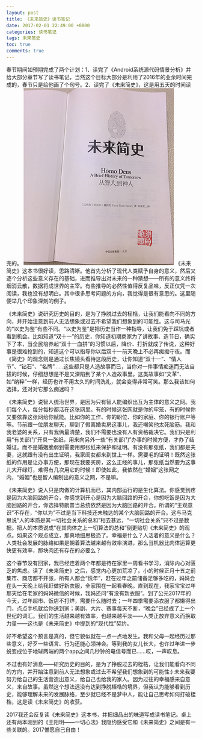 ```yaml
---
layout: post
title: 《未来简史》读书笔记
date: 2017-02-01 22:49:00 +0800
categories: 读书笔记
tags: 未来简史
toc: true
comments: true
---
```

春节期间如预期完成了两个计划：1、读完了《Android系统源代码情景分析》并给大部分章节写了读书笔记，当然这个目标大部分是利用了2016年的业余时间完成的，春节只是给他画了个句号。2、读完了《未来简史》，这是用五天的时间读完的。<!-- more -->
![未来简史](0201HomoDeus1/img1.png)
《未来简史》这本书很好读，思路清晰。他首先分析了现代人类赋予自身的意义，然后又逐个分析这些意义存在的基础，进而推导出对未来的一种猜想——所有的意义终将烟消云散，数据将成世界的主宰。有些推导的必然性值得反复品味，反正仅凭一次阅读，我也没有想明白。其中很多思考问题的方向，我觉得是很有意思的。这里随便举几个印象深刻的例子。

《未来简史》说研究历史的目的，是为了挣脱过去的桎梏，让我们能看向不同的方向，并开始注意到前人无法想象或过去不希望我们想象到的可能性。这与司马光的“以史为鉴”有些不同。“以史为鉴”是把历史当作一种指导，让我们免于踩坑或者看到机会。比如知道“双十一”的历史，你知道初期商家为了讲故事、造节日，确实下了本，当全民培养起“双十一血拼”的习惯以后，降价、打折就成了传说，这种好事是很难抢到的，知道这个可以指导你以后双十一前天晚上不必再痴痴守夜。而《简史》的观念则是通过长焦镜头看待这段历史，让你知道“双十一”、“情人节”、“钻石”、“名牌”……这些都只是人造故事而已，当你对一件事情痴迷而无法自拔的时候，仔细想想是不是又深陷到了某个人造故事里。这类故事如“文革”、如“纳粹”一样，经历也许不用太久的时间洗礼，就会变得非常可笑。那么我该如何选择，还对对它那么痴迷吗？

《未来简史》说智人统治世界，是因为只有智人能编织出互为主体的意义之网。我们每个人，每分每秒都活在这张网里。有的时候这张网就是你的牢笼，有的时候你又要依靠这张网给你赋能。比如你的工作、你的职位、你的家庭、你的银行账户等等。节前跟一位朋友聊天，聊到了假离婚卖房这事儿，我还嘲笑他太死脑筋。我和我老婆的关系，只有我俩最清楚，我们不需要也没有人有资格裁决它。我们只是利用“有关部门”开具一张纸，用来向另外一些“有关部门”办事的时候方便，才办了结婚证。而不是婚姻脆弱到需要用那张纸来保护和证明。有没有那张纸，我们都是夫妻，这就跟有没有出生证明，我家闺女都来到世上一样。需要毛的证明！既然这张纸的作用是让办事方便，那现在我要买房，这么正经的事儿，那张纸当然要为这事儿大开绿灯，难得有几次用它的时候！即使如此，我依然在“婚姻”这张网之内，“婚姻”也是智人编制出的意义之网，不是嘛。

《未来简史》说人只是肉做的计算机而已，其内部运行的是生化算法。你感觉到疼是因为大脑回路的开合，你感觉到开心是因为大脑回路的开合，你想吃饭是因为大脑回路的开合，你选择特朗普当总统依然是因为大脑回路的开合。所谓的“主观意识”不存在，“你以为”不过是当下科技还未触达的某个大脑回路的开合。这与马克思说“人的本质是其一切社会关系的总和”相去甚远，“一切社会关系”只不过是数据。把人的本质说成“在其肉体之上一切算法的总和”倒更贴切《未来简史》的观点。如果这个观点成立，那真地细思极恐了。幸福是什么？人活着的意义是什么？人类社会发展的脉络如果是朝着算法越来越有效率演进，那么当机器比肉体运算更快更有效率，那块肉还有存在的必要么？

这个春节没有回家，我已经连着两个年都是待在家里一周看书学习，消除内心对匮乏的焦虑。读了《未来简史》之后，感觉内心更加荒凉了。小的时候正月十五之前集市、商店都不开张，所有人都会“慌年”，赶在过年之前储备足够多吃的，妈妈会在头一天晚上给我赶做好新衣服，全家围在一起看春晚。直到现在，我家宝宝过年那天给在老家的妈妈微信的时候，我妈还问“有没有新衣服”。到了公元2017年的今天，过年超市、饭店不打烊，需要什么随时去；一年四季需要添衣服了都懒得出门，点点手机就给你送到家；美剧、大片、赛事每天不断，“晚会”已经成了上一个世纪的词汇。我们的生活越来越有效率，也越来越平淡——人类正放弃意义而换取力量——这也是《未来简史》中提到的“现代性”契约。

好不希望这个预言是真的，但它貌似就在一点一点地发生。我和父母一起经历过那些意义，好歹一些语言、行为还能心领神会。等到我的女儿长大，也许过年进一步蜕变成位于地球两端的两个app之间几秒钟的电信号而已……哎，一声叹息。

不过也有好消息——研究历史的目的，是为了挣脱过去的桎梏，让我们能看向不同的方向，并开始注意到前人无法想象或过去不希望我们想象到的可能性:) 未来我要努力给自己的生活营造出意义，给自己也给我的家人。因为过往的幸福感来自意义，来自故事。虽然这个想法远没有达到挣脱桎梏的境界，但我认为能够看到历史，能够理解未来的发展脉络，至少就已经不是梦中人，能让自己思考如何打破桎梏，这是读《未来简史》的收获。

2017我还会反复读《未来简史》这本书，并把细品出的味道写成读书笔记。桌上还有两本刚到的《王阳明——一切心法》我隐约感受它和《未来简史》之间是有一些关联的。2017惟愿自己自由！
